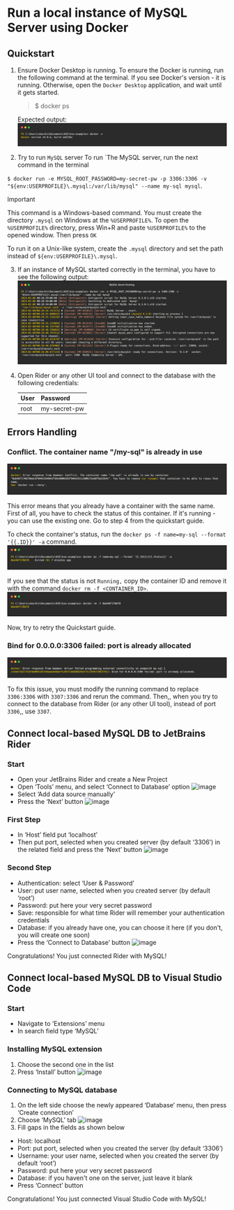 ﻿# Run a local instance of MySQL Server using Docker

## Quickstart

1. Ensure Docker Desktop is running.
   To ensure the Docker is running, run the following command at the terminal. If you see Docker's version - it is running. Otherwise, open the `Docker Desktop` application, and wait until it gets started.
   > $ docker ps

   Expected output: <br>
   ![](./imgs/docker-version.png)

2. Try to run `MySQL` server
   To run `The MySQL server, run the next command in the terminal

`$ docker run -e MYSQL_ROOT_PASSWORD=my-secret-pw -p 3306:3306 -v "${env:USERPROFILE}\.mysql:/var/lib/mysql" --name my-sql mysql`.


> [!IMPORTANT]
> This command is a Windows-based command.
> You must create the directory `.mysql` on Windows at the `%USERPROFILE%`. To open the `%USERPROFILE%` directory, press Win+R and paste `%USERPROFILE%` to the opened window. Then press `OK`
>
> To run it on a Unix-like system, create the `.mysql` directory and set the path instead of `${env:USERPROFILE}\.mysql`. 

3. If an instance of MySQL started correctly in the terminal, you have to see the following output:
   ![](./imgs/mysql-instance-running.png)

4. Open Rider or any other UI tool and connect to the database with the following credentials:

   | User     | Password     |
   |----------|--------------|
   | root     | my-secret-pw |


## Errors Handling

### Conflict. The container name "/my-sql" is already in use
![](./imgs/my-sql-already-in-use.png)

This error means that you already have a container with the same name. First of all, you have to check the status
of this container. If it's running - you can use the existing one. Go to step 4 from the quickstart guide.

To check the container's status, run the `docker ps -f name=my-sql --format '{{.ID}}' -a` command.
![](./imgs/docker-ps-mysql-status.png)

If you see that the status is not `Running,` copy the container ID and remove it with the command `docker rm -f <CONTAINER_ID>`.
![](./imgs/docker-rm.png)

Now, try to retry the Quickstart guide.

### Bind for 0.0.0.0:3306 failed: port is already allocated
![](./imgs/port-already-in-use.png)

To fix this issue, you must modify the running command to replace `3306:3306` with `3307:3306` and rerun the command.
Then,, when you try to connect to the database from Rider (or any other UI tool), instead of port `3306`,, use `3307`.
<br>

## Connect local-based MySQL DB to JetBrains Rider
### Start

- Open your JetBrains Rider and create a New Project
- Open ‘Tools’ menu, and select ‘Connect to Database’ option
  ![image](https://github.com/Tabatskyi/Connect-MySQL-to-Rider/assets/115981919/1166ec1d-365a-472a-aa3a-0a686468b1b0)
- Select ‘Add data source manually’
- Press the ‘Next’ button
  ![image](https://github.com/Tabatskyi/Connect-MySQL-to-Rider/assets/115981919/3f2ccc88-1ed2-4ac8-8cd3-830c434e454a)


### First Step
- In ‘Host’ field put ‘localhost’
- Then put port, selected when you created server (by default ‘3306’) in the related field and press the ‘Next’ button
  ![image](https://github.com/Tabatskyi/Connect-MySQL-to-Rider/assets/115981919/2e214a05-522a-4692-9a9e-6d9780f0781a)

### Second Step
- Authentication: select ‘User & Password’
- User: put user name, selected when you created server (by default ‘root’)
- Password: put here your very secret password
- Save: responsible for what time Rider will remember your authentication credentials
- Database: if you already have one, you can choose it here (if you don't, you will create one soon)
- Press the ‘Connect to Database’ button
  ![image](https://github.com/Tabatskyi/Connect-MySQL-to-Rider/assets/115981919/78612682-59dd-4cdc-bab7-a0433e56aea7)

Congratulations! You just connected Rider with MySQL!
<br>

## Connect local-based MySQL DB to Visual Studio Code
### Start
- Navigate to ‘Extensions’ menu
- In search field type ‘MySQL’
  
### Installing MySQL extension
1. Choose the second one in the list
2. Press ‘Install’ button
![image](https://github.com/Tabatskyi/Connect-MySQL-to-VS-Code/assets/115981919/acfbb859-bf47-47c3-aca3-efbd2a83dc1b)

### Connecting to MySQL database
1. On the left side choose the newly appeared ‘Database’ menu, then press ‘Create connection’
2. Choose ‘MySQL’ tab
   ![image](https://github.com/Tabatskyi/Connect-MySQL-to-VS-Code/assets/115981919/40317160-b6ae-4587-b32b-d8c3f4c1b5fe)
3. Fill gaps in the fields as shown below 
- Host: localhost
- Port: put port, selected when you created the server (by default ‘3306’)
- Username: your user name, selected when you created the server (by default ‘root’)
- Password: put here your very secret password
- Database: if you haven't one on the server, just leave it blank
- Press ‘Connect’ button
  
Congratulations! You just connected Visual Studio Code with MySQL!
